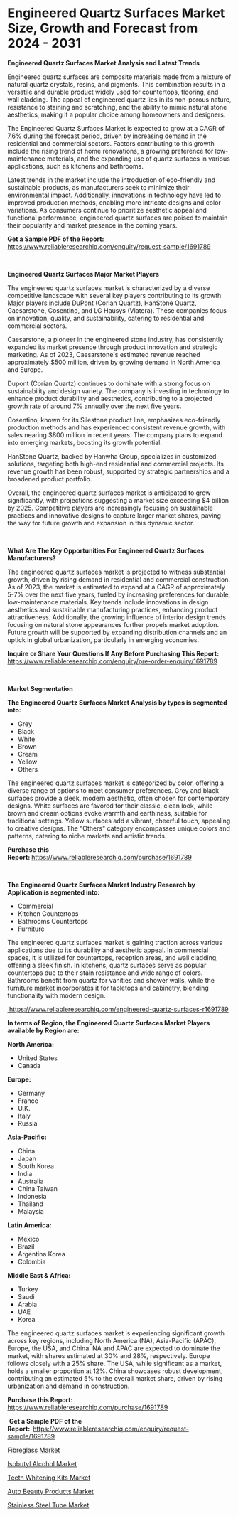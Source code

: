 <p><h1>Engineered Quartz Surfaces Market Size, Growth and Forecast from 2024 - 2031</h1></p><p><strong>Engineered Quartz Surfaces Market Analysis and Latest Trends</strong></p>
<p><p>Engineered quartz surfaces are composite materials made from a mixture of natural quartz crystals, resins, and pigments. This combination results in a versatile and durable product widely used for countertops, flooring, and wall cladding. The appeal of engineered quartz lies in its non-porous nature, resistance to staining and scratching, and the ability to mimic natural stone aesthetics, making it a popular choice among homeowners and designers.</p><p>The Engineered Quartz Surfaces Market is expected to grow at a CAGR of 7.6% during the forecast period, driven by increasing demand in the residential and commercial sectors. Factors contributing to this growth include the rising trend of home renovations, a growing preference for low-maintenance materials, and the expanding use of quartz surfaces in various applications, such as kitchens and bathrooms.</p><p>Latest trends in the market include the introduction of eco-friendly and sustainable products, as manufacturers seek to minimize their environmental impact. Additionally, innovations in technology have led to improved production methods, enabling more intricate designs and color variations. As consumers continue to prioritize aesthetic appeal and functional performance, engineered quartz surfaces are poised to maintain their popularity and market presence in the coming years.</p></p>
<p><strong>Get a Sample PDF of the Report:&nbsp;</strong> <a href="https://www.reliableresearchiq.com/enquiry/request-sample/1691789?utm_campaign=1499&utm_medium=2&utm_source=Github&utm_content=ia&utm_term=18102024&utm_id=engineered-quartz-surfaces">https://www.reliableresearchiq.com/enquiry/request-sample/1691789</a></p>
<p>&nbsp;</p>
<p><strong>Engineered Quartz Surfaces Major Market Players</strong></p>
<p><p>The engineered quartz surfaces market is characterized by a diverse competitive landscape with several key players contributing to its growth. Major players include DuPont (Corian Quartz), HanStone Quartz, Caesarstone, Cosentino, and LG Hausys (Viatera). These companies focus on innovation, quality, and sustainability, catering to residential and commercial sectors.</p><p>Caesarstone, a pioneer in the engineered stone industry, has consistently expanded its market presence through product innovation and strategic marketing. As of 2023, Caesarstone's estimated revenue reached approximately $500 million, driven by growing demand in North America and Europe.</p><p>Dupont (Corian Quartz) continues to dominate with a strong focus on sustainability and design variety. The company is investing in technology to enhance product durability and aesthetics, contributing to a projected growth rate of around 7% annually over the next five years.</p><p>Cosentino, known for its Silestone product line, emphasizes eco-friendly production methods and has experienced consistent revenue growth, with sales nearing $800 million in recent years. The company plans to expand into emerging markets, boosting its growth potential.</p><p>HanStone Quartz, backed by Hanwha Group, specializes in customized solutions, targeting both high-end residential and commercial projects. Its revenue growth has been robust, supported by strategic partnerships and a broadened product portfolio.</p><p>Overall, the engineered quartz surfaces market is anticipated to grow significantly, with projections suggesting a market size exceeding $4 billion by 2025. Competitive players are increasingly focusing on sustainable practices and innovative designs to capture larger market shares, paving the way for future growth and expansion in this dynamic sector.</p></p>
<p>&nbsp;</p>
<p><strong>What Are The Key Opportunities For Engineered Quartz Surfaces Manufacturers?</strong></p>
<p><p>The engineered quartz surfaces market is projected to witness substantial growth, driven by rising demand in residential and commercial construction. As of 2023, the market is estimated to expand at a CAGR of approximately 5-7% over the next five years, fueled by increasing preferences for durable, low-maintenance materials. Key trends include innovations in design aesthetics and sustainable manufacturing practices, enhancing product attractiveness. Additionally, the growing influence of interior design trends focusing on natural stone appearances further propels market adoption. Future growth will be supported by expanding distribution channels and an uptick in global urbanization, particularly in emerging economies.</p></p>
<p><strong>Inquire or Share Your Questions If Any Before Purchasing This Report:</strong> <a href="https://www.reliableresearchiq.com/enquiry/pre-order-enquiry/1691789?utm_campaign=1499&utm_medium=2&utm_source=Github&utm_content=ia&utm_term=18102024&utm_id=engineered-quartz-surfaces">https://www.reliableresearchiq.com/enquiry/pre-order-enquiry/1691789</a></p>
<p>&nbsp;</p>
<p><strong>Market Segmentation</strong></p>
<p><strong>The Engineered Quartz Surfaces Market Analysis by types is segmented into:</strong></p>
<p><ul><li>Grey</li><li>Black</li><li>White</li><li>Brown</li><li>Cream</li><li>Yellow</li><li>Others</li></ul></p>
<p><p>The engineered quartz surfaces market is categorized by color, offering a diverse range of options to meet consumer preferences. Grey and black surfaces provide a sleek, modern aesthetic, often chosen for contemporary designs. White surfaces are favored for their classic, clean look, while brown and cream options evoke warmth and earthiness, suitable for traditional settings. Yellow surfaces add a vibrant, cheerful touch, appealing to creative designs. The "Others" category encompasses unique colors and patterns, catering to niche markets and artistic trends.</p></p>
<p><strong>Purchase this Report:&nbsp;</strong><a href="https://www.reliableresearchiq.com/purchase/1691789?utm_campaign=1499&utm_medium=2&utm_source=Github&utm_content=ia&utm_term=18102024&utm_id=engineered-quartz-surfaces">https://www.reliableresearchiq.com/purchase/1691789</a></p>
<p>&nbsp;</p>
<p><strong>The Engineered Quartz Surfaces Market Industry Research by Application is segmented into:</strong></p>
<p><ul><li>Commercial</li><li>Kitchen Countertops</li><li>Bathrooms Countertops</li><li>Furniture</li></ul></p>
<p><p>The engineered quartz surfaces market is gaining traction across various applications due to its durability and aesthetic appeal. In commercial spaces, it is utilized for countertops, reception areas, and wall cladding, offering a sleek finish. In kitchens, quartz surfaces serve as popular countertops due to their stain resistance and wide range of colors. Bathrooms benefit from quartz for vanities and shower walls, while the furniture market incorporates it for tabletops and cabinetry, blending functionality with modern design.</p></p>
<p><a href="https://www.reliableresearchiq.com/engineered-quartz-surfaces-r1691789?utm_campaign=1499&utm_medium=2&utm_source=Github&utm_content=ia&utm_term=18102024&utm_id=engineered-quartz-surfaces">&nbsp;https://www.reliableresearchiq.com/engineered-quartz-surfaces-r1691789</a></p>
<p><strong>In terms of Region, the Engineered Quartz Surfaces Market Players available by Region are:</strong></p>
<p>
    <p> <strong> North America: </strong>
        <ul>
            <li>United States</li>
            <li>Canada</li>
        </ul>
        </p> 
    <p> <strong> Europe: </strong>
        <ul>
            <li>Germany</li>
            <li>France</li>
            <li>U.K.</li>
            <li>Italy</li>
            <li>Russia</li>
        </ul>
        </p> 
    <p> <strong> Asia-Pacific: </strong>
        <ul>
            <li>China</li>
            <li>Japan</li>
            <li>South Korea</li>
            <li>India</li>
            <li>Australia</li>
            <li>China Taiwan</li>
            <li>Indonesia</li>
            <li>Thailand</li>
            <li>Malaysia</li>
        </ul>
        </p> 
    <p> <strong> Latin America: </strong>
        <ul>
            <li>Mexico</li>
            <li>Brazil</li>
            <li>Argentina Korea</li>
            <li>Colombia</li>
        </ul>
        </p> 
    <p> <strong> Middle East & Africa: </strong>
        <ul>
            <li>Turkey</li>
            <li>Saudi</li>
            <li>Arabia</li>
            <li>UAE</li>
            <li>Korea</li>
        </ul>
    </p>
    </p>
<p><p>The engineered quartz surfaces market is experiencing significant growth across key regions, including North America (NA), Asia-Pacific (APAC), Europe, the USA, and China. NA and APAC are expected to dominate the market, with shares estimated at 30% and 28%, respectively. Europe follows closely with a 25% share. The USA, while significant as a market, holds a smaller proportion at 12%. China showcases robust development, contributing an estimated 5% to the overall market share, driven by rising urbanization and demand in construction.</p></p>
<p><strong>Purchase this Report: </strong><a href="https://www.reliableresearchiq.com/purchase/1691789?utm_campaign=1499&utm_medium=2&utm_source=Github&utm_content=ia&utm_term=18102024&utm_id=engineered-quartz-surfaces">https://www.reliableresearchiq.com/purchase/1691789</a></p>
<p>&nbsp;<strong>Get a Sample PDF of the Report:&nbsp;&nbsp;</strong><a href="https://www.reliableresearchiq.com/enquiry/request-sample/1691789?utm_campaign=1499&utm_medium=2&utm_source=Github&utm_content=ia&utm_term=18102024&utm_id=engineered-quartz-surfaces">https://www.reliableresearchiq.com/enquiry/request-sample/1691789</a></p>
<p><strong></strong></p>
<p><p><a href="https://www.linkedin.com/pulse/emerging-technologies-reshaping-fibreglass-market-impact-tabzc?utm_campaign=1499&utm_medium=2&utm_source=Github&utm_content=ia&utm_term=18102024&utm_id=engineered-quartz-surfaces">Fibreglass Market</a></p><p><a href="https://www.linkedin.com/pulse/isobutyl-alcohol-market-analysis-product-segmentation-regional-ernxf?utm_campaign=1499&utm_medium=2&utm_source=Github&utm_content=ia&utm_term=18102024&utm_id=engineered-quartz-surfaces">Isobutyl Alcohol Market</a></p><p><a href="https://www.linkedin.com/pulse/teeth-whitening-kits-industry-insights-report-analyzing-market-pbslf?utm_campaign=1499&utm_medium=2&utm_source=Github&utm_content=ia&utm_term=18102024&utm_id=engineered-quartz-surfaces">Teeth Whitening Kits Market</a></p><p><a href="https://www.linkedin.com/pulse/auto-beauty-products-market-trends-detailed-study-its-segmentation-4wpdf?utm_campaign=1499&utm_medium=2&utm_source=Github&utm_content=ia&utm_term=18102024&utm_id=engineered-quartz-surfaces">Auto Beauty Products Market</a></p><p><a href="https://www.linkedin.com/pulse/regulatory-landscape-its-influence-global-stainless-steel-iaiqf?utm_campaign=1499&utm_medium=2&utm_source=Github&utm_content=ia&utm_term=18102024&utm_id=engineered-quartz-surfaces">Stainless Steel Tube Market</a></p></p>
